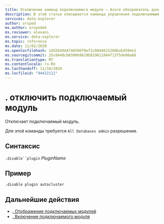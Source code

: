 ```yaml
---
title: Отключение команд подключаемого модуля — Azure обозреватель данных
description: В этой статье описывается команда управления подключаемыми модулями. Отключите подключаемый модуль в обозреватель данных Azure.
services: data-explorer
author: orspod
ms.author: orspodek
ms.reviewer: alexans
ms.service: data-explorer
ms.topic: reference
ms.date: 11/02/2020
ms.openlocfilehash: 1dd2649d4746506f0ef2c08d4615260babd594e1
ms.sourcegitcommit: 25c0440cb0390b9629b819611844f1375de00a66
ms.translationtype: MT
ms.contentlocale: ru-RU
ms.lasthandoff: 11/10/2020
ms.locfileid: "94422111"
---
```

# <a name="disable-plugin"></a>. отключить подключаемый модуль

Отключает подключаемый модуль.

Для этой команды требуется `All Databases admin` разрешение.

## <a name="syntax"></a>Синтаксис

`.disable``plugin` *PluginName*

## <a name="example"></a>Пример
 
<!-- csl -->
```kusto
.disable plugin autocluster
``` 

## <a name="next-steps"></a>Дальнейшие действия

* [. Отображение подключаемых модулей](show-plugins.md)
* [. Включение подключаемого модуля](enable-plugin.md)

